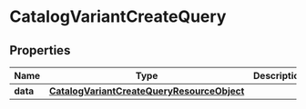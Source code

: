 # CatalogVariantCreateQuery

## Properties
Name | Type | Description | Notes
------------ | ------------- | ------------- | -------------
**data** | [**CatalogVariantCreateQueryResourceObject**](CatalogVariantCreateQueryResourceObject.md) |  | 
